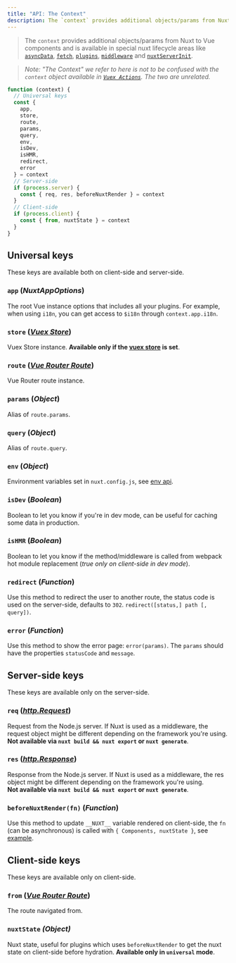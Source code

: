 ```yaml
---
title: "API: The Context"
description: The `context` provides additional objects/params from Nuxt not traditionally available to Vue components. The `context` is available in special nuxt lifecycle areas like `asyncData`, `plugins`, `middlewares`, `modules`, and `store/nuxtServerInit`.
---
```


> The `context` provides additional objects/params from Nuxt to Vue components and is available in special nuxt lifecycle areas like [`asyncData`](/api), [`fetch`](/api/pages-fetch), [`plugins`](/guide/plugins), [`middleware`](/guide/routing#middleware) and [`nuxtServerInit`](/guide/vuex-store#the-nuxtserverinit-action).

> *Note: "The Context" we refer to here is not to be confused with the `context` object available in [`Vuex Actions`](https://vuex.vuejs.org/guide/actions.html). The two are unrelated.*

```js
function (context) {
  // Universal keys
  const {
    app,
    store,
    route,
    params,
    query,
    env,
    isDev,
    isHMR,
    redirect,
    error
  } = context
  // Server-side
  if (process.server) {
    const { req, res, beforeNuxtRender } = context
  }
  // Client-side
  if (process.client) {
    const { from, nuxtState } = context
  }
}
```

## Universal keys

These keys are available both on client-side and server-side.

### `app` (*NuxtAppOptions*)

The root Vue instance options that includes all your plugins. For example, when using `i18n`, you can get access to `$i18n` through `context.app.i18n`.

### `store` ([*Vuex Store*](https://vuex.vuejs.org/api/#vuex-store-instance-properties))

Vuex Store instance. **Available only if the [vuex store](/guide/vuex-store) is set**.

### `route` ([*Vue Router Route*](https://router.vuejs.org/api/#the-route-object))

Vue Router route instance.

### `params` (*Object*)

Alias of `route.params`.

### `query` (*Object*)

Alias of `route.query`.

### `env` (*Object*)

Environment variables set in `nuxt.config.js`, see [env api](/api/configuration-env).

### `isDev` (*Boolean*)

Boolean to let you know if you're in dev mode, can be useful for caching some data in production. 

### `isHMR` (*Boolean*)

Boolean to let you know if the method/middleware is called from webpack hot module replacement (*true only on client-side in dev mode*).

### `redirect` (*Function*)

Use this method to redirect the user to another route, the status code is used on the server-side, defaults to `302`. `redirect([status,] path [, query])`.

### `error` (*Function*)

Use this method to show the error page: `error(params)`. The `params` should have the properties `statusCode` and `message`.

## Server-side keys

These keys are available only on the server-side.

### `req` ([*http.Request*](https://nodejs.org/api/http.html#http_class_http_incomingmessage))

Request from the Node.js server. If Nuxt is used as a middleware, the request object might be different depending on the framework you're using.<br>**Not available via `nuxt build && nuxt export` or `nuxt generate`**.  

### `res` ([*http.Response*](https://nodejs.org/api/http.html#http_class_http_serverresponse))

Response from the Node.js server. If Nuxt is used as a middleware, the res object might be different depending on the framework you're using.<br>**Not available via `nuxt build && nuxt export` or `nuxt generate`**.

### `beforeNuxtRender(fn)` (*Function*)

Use this method to update `__NUXT__` variable rendered on client-side, the `fn` (can be asynchronous) is called with `{ Components, nuxtState }`, see [example](https://github.com/nuxt/nuxt.js/blob/cf6b0df45f678c5ac35535d49710c606ab34787d/test/fixtures/basic/pages/special-state.vue).

## Client-side keys

These keys are available only on client-side.

### `from` ([*Vue Router Route*](https://router.vuejs.org/api/#the-route-object))

The route navigated from.

### `nuxtState` *(Object)*

Nuxt state, useful for plugins which uses `beforeNuxtRender` to get the nuxt state on client-side before hydration. **Available only in `universal` mode**.
